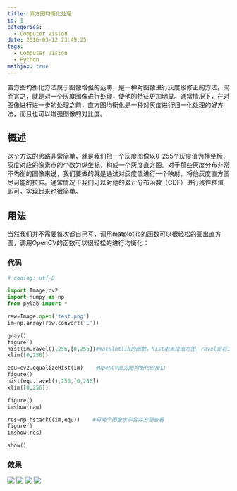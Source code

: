 ```yaml
---
title: 直方图均衡化处理
id: 1
categories:
  - Computer Vision
date: 2016-03-12 23:49:25
tags:
  - Computer Vision
  - Python
mathjax: true
---
```


直方图均衡化方法属于图像增强的范畴，是一种对图像进行灰度级修正的方法。简而言之，就是对一个灰度图像进行处理，使他的特征更加明显。通常情况下，在对图像进行进一步的处理之前，直方图均衡化是一种对灰度进行归一化处理的好方法，而且也可以增强图像的对比度。

## 概述

这个方法的思路非常简单，就是我们把一个灰度图像以0-255个灰度值为横坐标，灰度对应的像素点的个数为纵坐标，构成一个灰度直方图。对于那些灰度分布非常不均衡的图像来说，我们要做的就是通过对灰度值进行一个映射，将他灰度直方图尽可能的拉伸。通常情况下我们可以对他的累计分布函数（CDF）进行线性插值即可，实现起来也很简单。

## 用法

当然我们并不需要每次都自己写，调用matplotlib的函数可以很轻松的画出直方图，调用OpenCV的函数可以很轻松的进行均衡化：
### 代码
```python
# coding: utf-8

import Image,cv2
import numpy as np
from pylab import *

raw=Image.open('test.png')
im=np.array(raw.convert('L'))

gray()
figure()
hist(im.ravel(),256,[0,256])#matplotlib的函数，hist用来绘直方图，ravel是将二维图像数组转换成一维数组
xlim([0,256])

equ=cv2.equalizeHist(im)    #OpenCV直方图均衡化的接口
figure()
hist(equ.ravel(),256,[0,256])
xlim([0,256])

figure()
imshow(raw)

res=np.hstack((im,equ))    #将两个图像水平合并方便查看
figure()
imshow(res)

show()
```

### 效果

![](/images/2016/03/12/1/1.png)
![](/images/2016/03/12/1/2.png)
![](/images/2016/03/12/1/3.png)
![](/images/2016/03/12/1/4.png)
